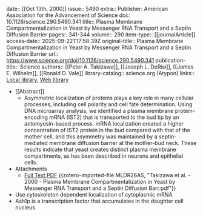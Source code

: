 date:: [[Oct 13th, 2000]]
issue:: 5490
extra:: Publisher: American Association for the Advancement of Science
doi:: 10.1126/science.290.5490.341
title:: Plasma Membrane Compartmentalization in Yeast by Messenger RNA Transport and a Septin Diffusion Barrier
pages:: 341-344
volume:: 290
item-type:: [[journalArticle]]
access-date:: 2025-09-22T17:58:39Z
original-title:: Plasma Membrane Compartmentalization in Yeast by Messenger RNA Transport and a Septin Diffusion Barrier
url:: https://www.science.org/doi/10.1126/science.290.5490.341
publication-title:: Science
authors:: [[Peter A. Takizawa]], [[Joseph L. DeRisi]], [[James E. Wilhelm]], [[Ronald D. Vale]]
library-catalog:: science.org (Atypon)
links:: [Local library](zotero://select/library/items/IN543XBK), [Web library](https://www.zotero.org/users/6106196/items/IN543XBK)

- [[Abstract]]
	- Asymmetric localization of proteins plays a key role in many cellular processes, including cell polarity and cell fate determination. Using DNA microarray analysis, we identified a plasma membrane protein-encoding mRNA (IST2) that is transported to the bud tip by an actomyosin-based process. mRNA localization created a higher concentration of IST2 protein in the bud compared with that of the mother cell, and this asymmetry was maintained by a septin-mediated membrane diffusion barrier at the mother-bud neck. These results indicate that yeast creates distinct plasma membrane compartments, as has been described in neurons and epithelial cells.
- Attachments
	- [Full Text PDF](https://www.science.org/doi/pdf/10.1126/science.290.5490.341) {{zotero-imported-file MLDR26AS, "Takizawa et al. - 2000 - Plasma Membrane Compartmentalization in Yeast by Messenger RNA Transport and a Septin Diffusion Barr.pdf"}}
- Use cytoskeleton dependent localization of cytoplasmic mRNA
- Ash1p is a transcription factor that accumulates in the daughter cell nucleus